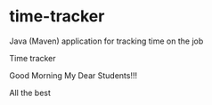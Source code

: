 # time-tracker
Java (Maven) application for tracking time on the job

Time tracker

Good Morning My Dear Students!!!

All  the best
